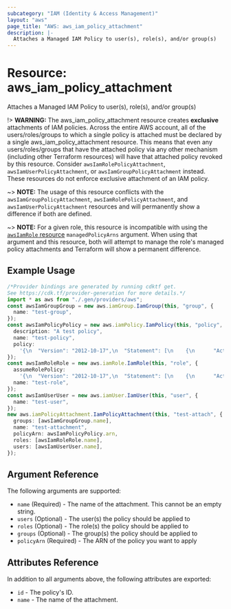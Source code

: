 ```yaml
---
subcategory: "IAM (Identity & Access Management)"
layout: "aws"
page_title: "AWS: aws_iam_policy_attachment"
description: |-
  Attaches a Managed IAM Policy to user(s), role(s), and/or group(s)
---
```


# Resource: aws\_iam\_policy\_attachment

Attaches a Managed IAM Policy to user(s), role(s), and/or group(s)

!> **WARNING:** The aws\_iam\_policy\_attachment resource creates **exclusive** attachments of IAM policies. Across the entire AWS account, all of the users/roles/groups to which a single policy is attached must be declared by a single aws\_iam\_policy\_attachment resource. This means that even any users/roles/groups that have the attached policy via any other mechanism (including other Terraform resources) will have that attached policy revoked by this resource. Consider `awsIamRolePolicyAttachment`, `awsIamUserPolicyAttachment`, or `awsIamGroupPolicyAttachment` instead. These resources do not enforce exclusive attachment of an IAM policy.

\~> **NOTE:** The usage of this resource conflicts with the `awsIamGroupPolicyAttachment`, `awsIamRolePolicyAttachment`, and `awsIamUserPolicyAttachment` resources and will permanently show a difference if both are defined.

\~> **NOTE:** For a given role, this resource is incompatible with using the [`awsIamRole` resource](/docs/providers/aws/r/iam_role.html) `managedPolicyArns` argument. When using that argument and this resource, both will attempt to manage the role's managed policy attachments and Terraform will show a permanent difference.

## Example Usage

```typescript
/*Provider bindings are generated by running cdktf get.
See https://cdk.tf/provider-generation for more details.*/
import * as aws from "./.gen/providers/aws";
const awsIamGroupGroup = new aws.iamGroup.IamGroup(this, "group", {
  name: "test-group",
});
const awsIamPolicyPolicy = new aws.iamPolicy.IamPolicy(this, "policy", {
  description: "A test policy",
  name: "test-policy",
  policy:
    '{\n  "Version": "2012-10-17",\n  "Statement": [\n    {\n      "Action": [\n        "ec2:Describe*"\n      ],\n      "Effect": "Allow",\n      "Resource": "*"\n    }\n  ]\n}\n',
});
const awsIamRoleRole = new aws.iamRole.IamRole(this, "role", {
  assumeRolePolicy:
    '{\n  "Version": "2012-10-17",\n  "Statement": [\n    {\n      "Action": "sts:AssumeRole",\n      "Principal": {\n        "Service": "ec2.amazonaws.com"\n      },\n      "Effect": "Allow",\n      "Sid": ""\n    }\n  ]\n}\n',
  name: "test-role",
});
const awsIamUserUser = new aws.iamUser.IamUser(this, "user", {
  name: "test-user",
});
new aws.iamPolicyAttachment.IamPolicyAttachment(this, "test-attach", {
  groups: [awsIamGroupGroup.name],
  name: "test-attachment",
  policyArn: awsIamPolicyPolicy.arn,
  roles: [awsIamRoleRole.name],
  users: [awsIamUserUser.name],
});

```

## Argument Reference

The following arguments are supported:

* `name`    (Required) - The name of the attachment. This cannot be an empty string.
* `users`   (Optional) - The user(s) the policy should be applied to
* `roles`   (Optional) - The role(s) the policy should be applied to
* `groups`  (Optional) - The group(s) the policy should be applied to
* `policyArn`  (Required) - The ARN of the policy you want to apply

## Attributes Reference

In addition to all arguments above, the following attributes are exported:

* `id` - The policy's ID.
* `name` - The name of the attachment.
